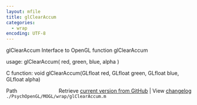 ```yaml
---
layout: mfile
title: glClearAccum
categories:
  - wrap
encoding: UTF-8
---
```


glClearAccum  Interface to OpenGL function glClearAccum

usage:  glClearAccum\( red, green, blue, alpha \)

C function:  void glClearAccum\(GLfloat red, GLfloat green, GLfloat blue, GLfloat alpha\)


<div class="code_header" style="text-align:right;">
  <span style="float:left;">Path&nbsp;&nbsp;</span> <span class="counter">Retrieve <a href=
  "https://raw.github.com/Psychtoolbox-3/Psychtoolbox-3/beta/./PsychOpenGL/MOGL/wrap/glClearAccum.m">current version from GitHub</a> | View <a href=
  "https://github.com/Psychtoolbox-3/Psychtoolbox-3/commits/beta/./PsychOpenGL/MOGL/wrap/glClearAccum.m">changelog</a></span>
</div>
<div class="code">
  <code>./PsychOpenGL/MOGL/wrap/glClearAccum.m</code>
</div>
